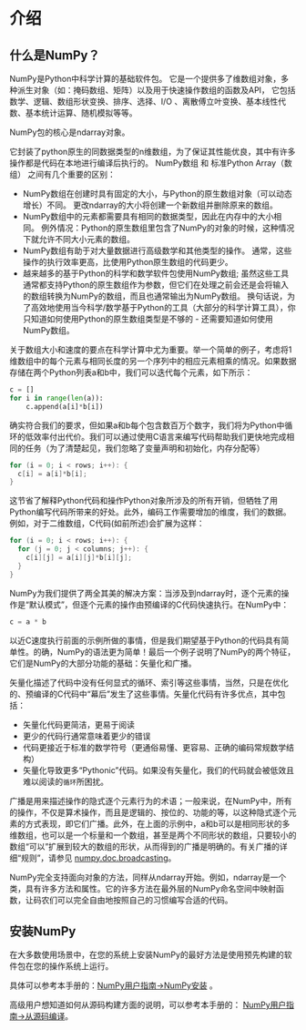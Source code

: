 <title>什么是NumPy？ - <%-__DOC_NAME__ %></title>
<meta name="keywords" content="什么是numpy,numpy是什么,numpy介绍" />

# 介绍

## 什么是NumPy？

NumPy是Python中科学计算的基础软件包。 
它是一个提供多了维数组对象，多种派生对象（如：掩码数组、矩阵）以及用于快速操作数组的函数及API，
它包括数学、逻辑、数组形状变换、排序、选择、I/O 、离散傅立叶变换、基本线性代数、基本统计运算、随机模拟等等。

NumPy包的核心是ndarray对象。 

它封装了python原生的同数据类型的n维数组，为了保证其性能优良，其中有许多操作都是代码在本地进行编译后执行的。 
NumPy数组 和 标准Python Array（数组） 之间有几个重要的区别：

* NumPy数组在创建时具有固定的大小，与Python的原生数组对象（可以动态增长）不同。 更改ndarray的大小将创建一个新数组并删除原来的数组。
* NumPy数组中的元素都需要具有相同的数据类型，因此在内存中的大小相同。 例外情况：Python的原生数组里包含了NumPy的对象的时候，这种情况下就允许不同大小元素的数组。
* NumPy数组有助于对大量数据进行高级数学和其他类型的操作。 通常，这些操作的执行效率更高，比使用Python原生数组的代码更少。
* 越来越多的基于Python的科学和数学软件包使用NumPy数组; 虽然这些工具通常都支持Python的原生数组作为参数，但它们在处理之前会还是会将输入的数组转换为NumPy的数组，而且也通常输出为NumPy数组。 换句话说，为了高效地使用当今科学/数学基于Python的工具（大部分的科学计算工具），你只知道如何使用Python的原生数组类型是不够的 - 还需要知道如何使用NumPy数组。

关于数组大小和速度的要点在科学计算中尤为重要。举一个简单的例子，考虑将1维数组中的每个元素与相同长度的另一个序列中的相应元素相乘的情况。如果数据存储在两个Python列表a和b中，我们可以迭代每个元素，如下所示：

```python
c = []
for i in range(len(a)):
    c.append(a[i]*b[i])
```

确实符合我们的要求，但如果a和b每个包含数百万个数字，我们将为Python中循环的低效率付出代价。我们可以通过使用C语言来编写代码帮助我们更快地完成相同的任务（为了清楚起见，我们忽略了变量声明和初始化，内存分配等）

```c
for (i = 0; i < rows; i++): {
  c[i] = a[i]*b[i];
}
```

这节省了解释Python代码和操作Python对象所涉及的所有开销，但牺牲了用Python编写代码所带来的好处。此外，编码工作需要增加的维度，我们的数据。例如，对于二维数组，C代码(如前所述)会扩展为这样：

```c
for (i = 0; i < rows; i++): {
  for (j = 0; j < columns; j++): {
    c[i][j] = a[i][j]*b[i][j];
  }
}
```

NumPy为我们提供了两全其美的解决方案：当涉及到ndarray时，逐个元素的操作是“默认模式”，但逐个元素的操作由预编译的C代码快速执行。在NumPy中：

```python
c = a * b
```

以近C速度执行前面的示例所做的事情，但是我们期望基于Python的代码具有简单性。的确，NumPy的语法更为简单！最后一个例子说明了NumPy的两个特征，它们是NumPy的大部分功能的基础：矢量化和广播。

矢量化描述了代码中没有任何显式的循环、索引等这些事情，当然，只是在优化的、预编译的C代码中“幕后”发生了这些事情。矢量化代码有许多优点，其中包括：

- 矢量化代码更简洁，更易于阅读
- 更少的代码行通常意味着更少的错误
- 代码更接近于标准的数学符号（更通俗易懂、更容易、正确的编码常规数学结构）
- 矢量化导致更多“Pythonic”代码。如果没有矢量化，我们的代码就会被低效且难以阅读的``循环``所困扰。

广播是用来描述操作的隐式逐个元素行为的术语；一般来说，在NumPy中，所有的操作，不仅是算术操作，而且是逻辑的、按位的、功能的等，以这种隐式逐个元素的方式表现，即它们广播。此外，在上面的示例中，a和b可以是相同形状的多维数组，也可以是一个标量和一个数组，甚至是两个不同形状的数组，只要较小的数组“可以”扩展到较大的数组的形状，从而得到的广播是明确的。有关广播的详细“规则”，请参见 [numpy.doc.broadcasting](/reference/ufuncs/broadcasting.html)。

NumPy完全支持面向对象的方法，同样从ndarray开始。例如，ndarray是一个类，具有许多方法和属性。它的许多方法在最外层的NumPy命名空间中映射函数，让码农们可以完全自由地按照自己的习惯编写合适的代码。

## 安装NumPy

在大多数使用场景中，在您的系统上安装NumPy的最好方法是使用预先构建的软件包在您的操作系统上运行。

具体可以参考本手册的：[NumPy用户指南->NumPy安装](https://www.numpy.org.cn/user_guide/installing_packages.html) 。

高级用户想知道如何从源码构建方面的说明，可以参考本手册的： [NumPy用户指南->从源码编译](https://www.numpy.org.cn/user_guide/building_from_source.html)。